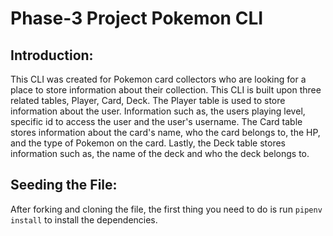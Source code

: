 # Phase-3 Project Pokemon CLI
## Introduction:
This CLI was created for Pokemon card collectors who are looking for a place to store information about their collection. This CLI is built upon three related tables, Player, Card, Deck. The Player table is used to store information about the user. Information such as, the users playing level, specific id to access the user and the user's username. The Card table stores information about the card's name, who the card belongs to, the HP, and the type of Pokemon on the card. Lastly, the Deck table stores information such as, the name of the deck and who the deck belongs to.

## Seeding the File:
After forking and cloning the file, the first thing you need to do is run `pipenv install` to install the dependencies. 

